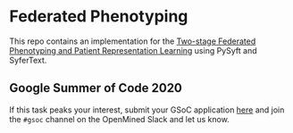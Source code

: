 # Federated Phenotyping

This repo contains an implementation for the [Two-stage Federated Phenotyping and Patient Representation Learning](https://arxiv.org/pdf/1908.05596.pdf) using PySyft and SyferText.

## Google Summer of Code 2020

If this task peaks your interest, submit your GSoC application [here](https://docs.google.com/forms/d/e/1FAIpQLSdyfrAmqFVd3fg3WEpxrPHTrDFzcJHnSwGYLUE3c8HGoIpclQ/viewform?fbzx=3886908670152596904) and join the `#gsoc` channel on the OpenMined Slack and let us know.
